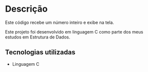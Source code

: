 # Descrição

Este código recebe um número inteiro e exibe na tela.

Este projeto foi desenvolvido em linguagem C como parte dos meus estudos em Estrutura de Dados.

## Tecnologias utilizadas

- Linguagem C
